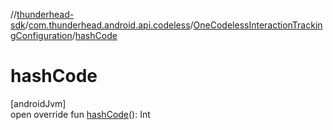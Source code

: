 //[thunderhead-sdk](../../../index.md)/[com.thunderhead.android.api.codeless](../index.md)/[OneCodelessInteractionTrackingConfiguration](index.md)/[hashCode](hash-code.md)

# hashCode

[androidJvm]\
open override fun [hashCode](hash-code.md)(): Int
